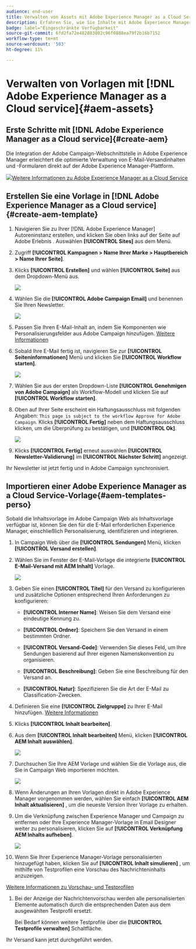 ```yaml
---
audience: end-user
title: Verwalten von Assets mit Adobe Experience Manager as a Cloud Service
description: Erfahren Sie, wie Sie Inhalte mit Adobe Experience Manager as a Cloud Service verwalten.
badge: label="Eingeschränkte Verfügbarkeit"
source-git-commit: 6fd2fa72e482883802c96f0888ea79f2b16b7152
workflow-type: tm+mt
source-wordcount: '503'
ht-degree: 11%

---
```


# Verwalten von Vorlagen mit [!DNL Adobe Experience Manager as a Cloud service]{#aem-assets}

## Erste Schritte mit [!DNL Adobe Experience Manager as a Cloud service]{#create-aem}

Die Integration der Adobe Campaign-Webschnittstelle in Adobe Experience Manager erleichtert die optimierte Verwaltung von E-Mail-Versandinhalten und -Formularen direkt auf der Adobe Experience Manager-Plattform.

![](assets/do-not-localize/book.png)[Weitere Informationen zu Adobe Experience Manager as a Cloud Service](https://experienceleague.adobe.com/docs/experience-manager-cloud-service/content/sites/authoring/getting-started/quick-start.html?lang=en)

## Erstellen Sie eine Vorlage in [!DNL Adobe Experience Manager as a Cloud service]{#create-aem-template}

1. Navigieren Sie zu Ihrer [!DNL Adobe Experience Manager] Autoreninstanz erstellen, und klicken Sie oben links auf der Seite auf Adobe Erlebnis . Auswählen **[!UICONTROL Sites]** aus dem Menü.

1. Zugriff **[!UICONTROL Kampagnen > Name Ihrer Marke > Hauptbereich > Name Ihrer Seite]**.

1. Klicks **[!UICONTROL Erstellen]** und wählen **[!UICONTROL Seite]** aus dem Dropdown-Menü aus.

   ![](assets/aem_1.png)

1. Wählen Sie die **[!UICONTROL Adobe Campaign Email]** und benennen Sie Ihren Newsletter.

   ![](assets/aem_2.png)

1. Passen Sie Ihren E-Mail-Inhalt an, indem Sie Komponenten wie Personalisierungsfelder aus Adobe Campaign hinzufügen. [Weitere Informationen](https://experienceleague.adobe.com/docs/experience-manager-65/content/sites/authoring/aem-adobe-campaign/campaign.html?lang=en#editing-email-content)

1. Sobald Ihre E-Mail fertig ist, navigieren Sie zur **[!UICONTROL Seiteninformationen]** Menü und klicken Sie **[!UICONTROL Workflow starten]**.

   ![](assets/aem_3.png)

1. Wählen Sie aus der ersten Dropdown-Liste **[!UICONTROL Genehmigen von Adobe Campaign]** als Workflow-Modell und klicken Sie auf **[!UICONTROL Workflow starten]**.

1. Oben auf Ihrer Seite erscheint ein Haftungsausschluss mit folgenden Angaben: `This page is subject to the workflow Approve for Adobe Campaign`. Klicks **[!UICONTROL Fertig]** neben dem Haftungsausschluss klicken, um die Überprüfung zu bestätigen, und **[!UICONTROL Ok]**.

   ![](assets/aem_4.png)

1. Klicks **[!UICONTROL Fertig]** erneut auswählen **[!UICONTROL Newsletter-Validierung]** im **[!UICONTROL Nächster Schritt]** angezeigt.

Ihr Newsletter ist jetzt fertig und in Adobe Campaign synchronisiert.

## Importieren einer Adobe Experience Manager as a Cloud Service-Vorlage{#aem-templates-perso}

Sobald die Inhaltsvorlage im Adobe Campaign Web als Inhaltsvorlage verfügbar ist, können Sie den für die E-Mail erforderlichen Experience Manager, einschließlich Personalisierung, identifizieren und integrieren.

1. In Campaign Web über die **[!UICONTROL Sendungen]** Menü, klicken **[!UICONTROL Versand erstellen]**.

1. Wählen Sie im Fenster der E-Mail-Vorlage die integrierte **[!UICONTROL E-Mail-Versand mit AEM Inhalt]** Vorlage.

   ![](assets/aem_5.png)

1. Geben Sie einen **[!UICONTROL Titel]** für den Versand zu konfigurieren und zusätzliche Optionen entsprechend Ihren Anforderungen zu konfigurieren:

   * **[!UICONTROL Interner Name]**: Weisen Sie dem Versand eine eindeutige Kennung zu.

   * **[!UICONTROL Ordner]**: Speichern Sie den Versand in einem bestimmten Ordner.

   * **[!UICONTROL Versand-Code]**: Verwenden Sie dieses Feld, um Ihre Sendungen basierend auf Ihrer eigenen Namenskonvention zu organisieren.

   * **[!UICONTROL Beschreibung]**: Geben Sie eine Beschreibung für den Versand an.

   * **[!UICONTROL Natur]**: Spezifizieren Sie die Art der E-Mail zu Classification-Zwecken.

1. Definieren Sie eine **[!UICONTROL Zielgruppe]** zu Ihrer E-Mail hinzufügen. [Weitere Informationen](../email/create-email.md#define-audience)

1. Klicks **[!UICONTROL Inhalt bearbeiten]**.

1. Aus dem **[!UICONTROL Inhalt bearbeiten]** Menü, klicken **[!UICONTROL AEM Inhalt auswählen]**.

   ![](assets/aem_6.png)

1. Durchsuchen Sie Ihre AEM Vorlage und wählen Sie die Vorlage aus, die Sie in Campaign Web importieren möchten.

   ![](assets/aem_8.png)

1. Wenn Änderungen an Ihren Vorlagen direkt in Adobe Experience Manager vorgenommen werden, wählen Sie einfach **[!UICONTROL AEM Inhalt aktualisieren]** , um die neueste Version Ihrer Vorlage zu erhalten.

1. Um die Verknüpfung zwischen Experience Manager und Campaign zu entfernen oder Ihre Experience Manager-Vorlage in Email Designer weiter zu personalisieren, klicken Sie auf **[!UICONTROL Verknüpfung AEM Inhalts aufheben]**.

   ![](assets/aem_9.png)

1. Wenn Sie Ihrer Experience Manager-Vorlage personalisierten  hinzugefügt haben, klicken Sie auf **[!UICONTROL Inhalt simulieren]** , um mithilfe von Testprofilen eine Vorschau des Nachrichteninhalts anzuzeigen.

[Weitere Informationen zu Vorschau- und Testprofilen](../preview-test/preview-content.md)

1. Bei der Anzeige der Nachrichtenvorschau werden alle personalisierten Elemente automatisch durch die entsprechenden Daten aus dem ausgewählten Testprofil ersetzt.

   Bei Bedarf können weitere Testprofile über die **[!UICONTROL Testprofile verwalten]** Schaltfläche.

Ihr Versand kann jetzt durchgeführt werden.
